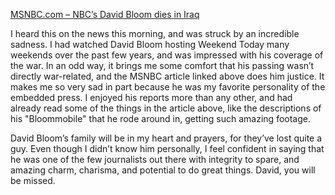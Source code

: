 [MSNBC.com – NBC’s David Bloom dies in Iraq][1]

I heard this on the news this morning, and was struck by an incredible sadness. I had watched David Bloom hosting Weekend Today many weekends over the past few years, and was impressed with his coverage of the war. In an odd way, it brings me some comfort that his passing wasn’t directly war-related, and the MSNBC article linked above does him justice. It makes me so very sad in part because he was my favorite personality of the embedded press. I enjoyed his reports more than any other, and had already read some of the things in the article above, like the descriptions of his "Bloommobile" that he rode around in, getting such amazing footage.

David Bloom’s family will be in my heart and prayers, for they’ve lost quite a guy. Even though I didn’t know him personally, I feel confident in saying that he was one of the few journalists out there with integrity to spare, and amazing charm, charisma, and potential to do great things. David, you will be missed.

 [1]: http://www.msnbc.com/news/896267.asp